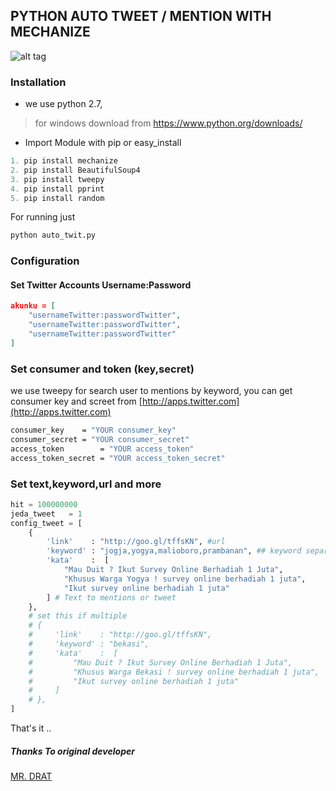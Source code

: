 ## PYTHON AUTO TWEET / MENTION WITH MECHANIZE

![alt tag](https://raw.githubusercontent.com/aldiferdiyan/python_auto_tweet/master/ss.png)


### Installation

 - we use python 2.7,
 > for windows download from https://www.python.org/downloads/
 - Import Module with pip or easy_install
```python
1. pip install mechanize
2. pip install BeautifulSoup4
3. pip install tweepy
4. pip install pprint
5. pip install random
```

For running just
```python
python auto_twit.py
```

### Configuration

#### Set Twitter Accounts Username:Password
```json
akunku = [
    "usernameTwitter:passwordTwitter",
    "usernameTwitter:passwordTwitter",
    "usernameTwitter:passwordTwitter"
]
```

### Set consumer and token (key,secret)
we use tweepy for search user to mentions by keyword, you can get consumer key and screet from [http://apps.twitter.com](http://apps.twitter.com)
```sh
consumer_key    = "YOUR consumer_key"
consumer_secret = "YOUR consumer_secret"
access_token        = "YOUR access_token"
access_token_secret = "YOUR access_token_secret"
```

### Set text,keyword,url and more
```python
hit = 100000000
jeda_tweet   = 1
config_tweet = [
    {
        'link'    : "http://goo.gl/tffsKN", #url
        'keyword' : "jogja,yogya,malioboro,prambanan", ## keyword separated by (,)
        'kata'    :  [
            "Mau Duit ? Ikut Survey Online Berhadiah 1 Juta",
            "Khusus Warga Yogya ! survey online berhadiah 1 juta",
            "Ikut survey online berhadiah 1 juta"
        ] # Text to mentions or tweet
    },
    # set this if multiple
    # {
    #     'link'    : "http://goo.gl/tffsKN",
    #     'keyword' : "bekasi",
    #     'kata'    :  [
    #         "Mau Duit ? Ikut Survey Online Berhadiah 1 Juta",
    #         "Khusus Warga Bekasi ! survey online berhadiah 1 juta",
    #         "Ikut survey online berhadiah 1 juta"
    #     ]
    # },
]
```

That's it ..

##### Thanks To original developer
[MR. DRAT](https://github.com/drat)
